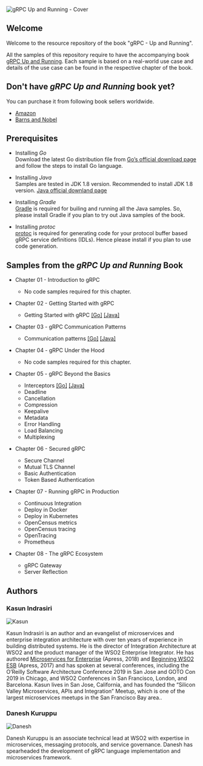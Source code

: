 
![gRPC Up and Running - Cover](https://raw.githubusercontent.com/grpc-up-and-running/samples/master/images/grpc-cover.png)

## Welcome
Welcome to the resource repository of the book "gRPC - Up and Running". 

All the samples of this repository require to have the accompanying book [gRPC Up and Running](https://www.amazon.com/gRPC-Running-Building-Applications-Kubernetes/dp/1492058335/). Each sample is based on a real-world use case and details of the use case can be found in the respective chapter of the book. 


## Don't have _gRPC Up and Running_ book yet? 

You can purchase it from following book sellers worldwide.  

* [Amazon](https://www.amazon.com/gRPC-Running-Building-Applications-Kubernetes/dp/1492058335/)
* [Barns and Nobel](https://www.barnesandnoble.com/w/grpc-kasun-indrasiri/1132647211?ean=9781492058335#/) 

## Prerequisites

* Installing *Go*    
    Download the latest Go distribution file from [Go’s official download page](https://golang.org/dl/) and follow the steps to install Go language.
 
* Installing *Java*    
    Samples are tested in JDK 1.8 version. Recommended to install JDK 1.8 version. [Java official downland page](https://www.java.com/en/download/)

* Installing *Gradle*  
    [Gradle](https://gradle.org/) is required for builing and running all the Java samples. So, please install Gradle if you plan to try out Java samples of the book. 

* Installing *protoc*  
    [protoc](https://developers.google.com/protocol-buffers/docs/downloads) is required for generating code for your protocol buffer based gRPC service definitions (IDLs). Hence please install if you plan to use code generation. 


  
## Samples from the _gRPC Up and Running_ Book

- Chapter 01 - Introduction to gRPC
    - No code samples required for this chapter.

- Chapter 02 - Getting Started with gRPC
    - Getting Started with gRPC [[Go]](https://github.com/grpc-up-and-running/samples/tree/master/ch02/productinfo/go) [[Java]](https://github.com/grpc-up-and-running/samples/tree/master/ch02/productinfo/java) 
    
- Chapter 03 - gRPC Communication Patterns
    - Communication patterns [[Go]](https://github.com/grpc-up-and-running/samples/tree/master/ch03/order-service/go) [[Java]](https://github.com/grpc-up-and-running/samples/tree/master/ch03/order-service/java) 

- Chapter 04 - gRPC Under the Hood
    - No code samples required for this chapter. 

- Chapter 05 - gRPC Beyond the Basics 
    - Interceptors [[Go]](https://github.com/grpc-up-and-running/samples/tree/master/ch05/README.md) [[Java]](https://github.com/grpc-up-and-running/samples/tree/master/ch05/README.md) 
    - Deadline
    - Cancellation 
    - Compression 
    - Keepalive 
    - Metadata 
    - Error Handling
    - Load Balancing
    - Multiplexing

- Chapter 06 - Secured gRPC
    - Secure Channel
    - Mutual TLS Channel
    - Basic Authentication
    - Token Based Authentication
    
- Chapter 07 - Running gRPC in Production
    - Continuous Integration
    - Deploy in Docker
    - Deploy in Kubernetes
    - OpenCensus metrics
    - OpenCensus tracing
    - OpenTracing
    - Prometheus
    
- Chapter 08 - The gRPC Ecosystem
    - gRPC Gateway
    - Server Reflection
    
## Authors 
### Kasun Indrasiri
![Kasun](https://raw.githubusercontent.com/grpc-up-and-running/samples/master/images/kasun.jpg)

Kasun Indrasiri is an author and an evangelist of microservices and enterprise integration architecture with over ten years of experience in building distributed systems. He is the director of Integration Architecture at WSO2 and the product manager of the WSO2 Enterprise Integrator. He has authored [Microservices for Enterprise](https://www.amazon.com/Microservices-Enterprise-Designing-Developing-Deploying/dp/1484238575) (Apress, 2018) and [Beginning WSO2 ESB](https://www.amazon.com/Beginning-WSO2-ESB-Kasun-Indrasiri/dp/148422342X) (Apress, 2017) and has spoken at several conferences, including the O’Reilly Software Architecture Conference 2019 in San Jose and GOTO Con 2019 in Chicago, and WSO2 Conferences in San Francisco, London, and Barcelona. Kasun lives in San Jose, California, and has founded the “Silicon Valley Microservices, APIs and Integration” Meetup, which is one of the largest microservices meetups in the San Francisco Bay area..


### Danesh Kuruppu 
![Danesh](https://raw.githubusercontent.com/grpc-up-and-running/samples/master/images/danesh.jpg)

Danesh Kuruppu is an associate technical lead at WSO2 with expertise in microservices, messaging protocols, and service governance. Danesh has spearheaded the development
of gRPC language implementation and microservices framework.
